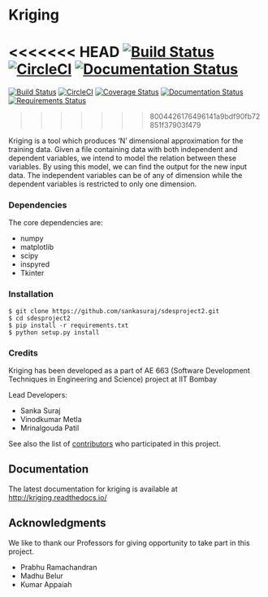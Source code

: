 # Kriging 
<<<<<<< HEAD
[![Build Status](https://travis-ci.org/mpcsdspa/sdesproject2.svg?branch=master)](https://travis-ci.org/mpcsdspa/sdesproject2)
[![CircleCI](https://circleci.com/gh/sankasuraj/sdesproject2.svg?style=shield)](https://circleci.com/gh/sankasuraj/sdesproject2) [![Documentation Status](https://readthedocs.org/projects/kriging/badge/?version=latest)](http://kriging.readthedocs.io/en/latest/?badge=latest)
=======
[![Build Status](https://travis-ci.org/sankasuraj/sdesproject2.svg?branch=master)](https://travis-ci.org/sankasuraj/sdesproject2) 
[![CircleCI](https://circleci.com/gh/sankasuraj/sdesproject2.svg?style=shield)](https://circleci.com/gh/sankasuraj/sdesproject2) 
[![Coverage Status](https://coveralls.io/repos/github/sankasuraj/sdesproject2/badge.svg?branch=master)](https://coveralls.io/github/sankasuraj/sdesproject2?branch=master)
[![Documentation Status](https://readthedocs.org/projects/kriging/badge/?version=latest)](http://kriging.readthedocs.io/en/latest/?badge=latest)
[![Requirements Status](https://requires.io/github/sankasuraj/sdesproject2/requirements.svg?branch=master)](https://requires.io/github/sankasuraj/sdesproject2/requirements/?branch=master)
>>>>>>> 8004426176496141a9bdf90fb72851f37903f479

Kriging is a tool which produces ‘N’ dimensional approximation for the training data. Given a file containing data with both independent and dependent variables, we intend to model the relation between these variables. By using this model, we can find the output for the new input data.
The independent variables can be of any of dimension while the dependent variables is restricted to only one dimension.

### Dependencies

The core dependencies are:
- numpy
- matplotlib
- scipy
- inspyred
- Tkinter

### Installation

    $ git clone https://github.com/sankasuraj/sdesproject2.git
    $ cd sdesproject2
    $ pip install -r requirements.txt
    $ python setup.py install

### Credits

Kriging has been developed as a part of AE 663 (Software Development Techniques in Engineering and Science) project at IIT Bombay

Lead Developers:
 - Sanka Suraj
 - Vinodkumar Metla
 - Mrinalgouda Patil
 
See also the list of [contributors](https://github.com/sankasuraj/sdesproject2/contributors) who participated in this project.

## Documentation

The latest documentation for kriging is available at http://kriging.readthedocs.io/


## Acknowledgments

We like to thank our Professors for giving opportunity to take part in this project.

* Prabhu Ramachandran
* Madhu Belur
* Kumar Appaiah
